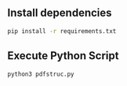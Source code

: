 ## Install dependencies

```bash
pip install -r requirements.txt
```

## Execute Python Script

```bash
python3 pdfstruc.py
```
